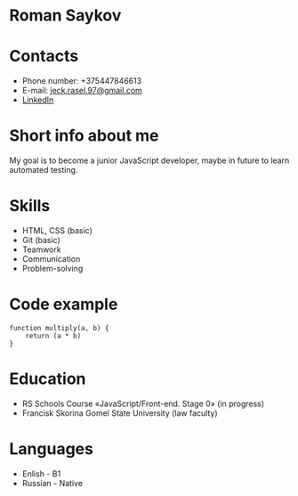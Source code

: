 # Roman Saykov
# Contacts
* Phone number: +375447846613
* E-mail: jeck.rasel.97@gmail.com
* [LinkedIn](https://www.linkedin.com/feed/?trk=homepage-basic_google-one-tap-submit)
# Short info about me
My goal is to become a junior JavaScript developer, maybe in future to learn automated testing.
# Skills
* HTML, CSS (basic)
* Git (basic)
* Teamwork
* Communication
* Problem-solving
# Code example
```
function multiply(a, b) {
    return (a * b) 
}
```
# Education
* RS Schools Course «JavaScript/Front-end. Stage 0» (in progress)
* Francisk Skorina Gomel State University (law faculty)
# Languages 
* Enlish - B1
* Russian - Native